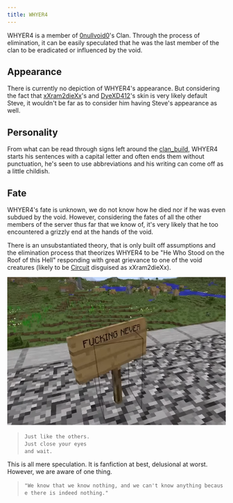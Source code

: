 ```yaml
---
title: WHYER4
---
```


WHYER4 is a member of [0nullvoid0](/wiki/entities/xxram2diexx)'s Clan.
Through the process of elimination, it can be easily speculated that he
was the last member of the clan to be eradicated or influenced by the
void.

## Appearance

There is currently no depiction of WHYER4's appearance. But considering
the fact that [xXram2dieXx](/wiki/entities/xxram2diexx)'s and
[DyeXD412](/wiki/entities/curved)'s skin is very likely default Steve, it
wouldn't be far as to consider him having Steve's appearance as well.

## Personality

From what can be read through signs left around the
[clan_build](/wiki/structures/clan-build), WHYER4 starts his sentences with a
capital letter and often ends them without punctuation, he's seen to use
abbreviations and his writing can come off as a little childish.

## Fate

WHYER4's fate is unknown, we do not know how he died nor if he was even
subdued by the void. However, considering the fates of all the other
members of the server thus far that we know of, it's very likely that he
too encountered a grizzly end at the hands of the void.

There is an unsubstantiated theory, that is only built off assumptions
and the elimination process that theorizes WHYER4 to be "He Who Stood on
the Roof of this Hell" responding with great grievance to one of the
void creatures (likely to be [Circuit](/wiki/entities/circuit) disguised as
xXram2dieXx).

![FuckingNeverSign.png](../../../../assets/wiki/FuckingNeverSign.png)

> `Just like the others.` \
> `Just close your eyes` \
> `and wait.`

This is all mere speculation. It is fanfiction at best, delusional at
worst. However, we are aware of one thing.

> `"We know that we know nothing, and we can't know anything because there is indeed nothing."`
